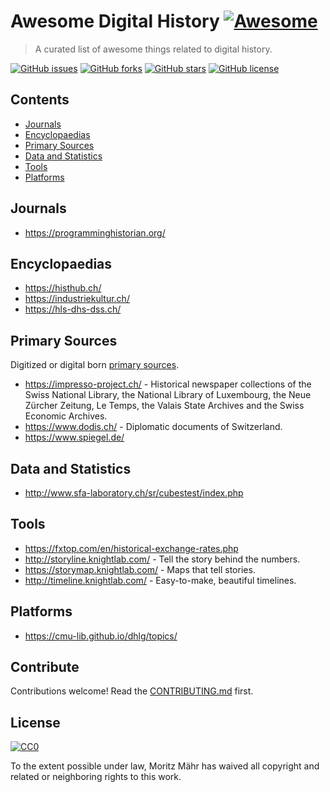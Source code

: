 # Awesome Digital History [![Awesome](https://awesome.re/badge.svg)](https://awesome.re)

> A curated list of awesome things related to digital history.

[![GitHub issues](https://img.shields.io/github/issues/maehr/awesome-digital-history.svg)](https://github.com/maehr/awesome-digital-history/issues)
[![GitHub forks](https://img.shields.io/github/forks/maehr/awesome-digital-history.svg)](https://github.com/maehr/awesome-digital-history/network)
[![GitHub stars](https://img.shields.io/github/stars/maehr/awesome-digital-history.svg)](https://github.com/maehr/awesome-digital-history/stargazers)
[![GitHub license](https://img.shields.io/github/license/maehr/awesome-digital-history.svg)](https://github.com/maehr/awesome-digital-history/blob/master/LICENSE.md)


## Contents

- [Journals](#journals)
- [Encyclopaedias](#encyclopaedias)
- [Primary Sources](#primary-sources)
- [Data and Statistics](#data-and-statistics)
- [Tools](#tools)
- [Platforms](#platforms)

## Journals

- <https://programminghistorian.org/>

## Encyclopaedias

- <https://histhub.ch/>
- <https://industriekultur.ch/>
- <https://hls-dhs-dss.ch/>

## Primary Sources

Digitized or digital born [primary sources](https://en.wikipedia.org/wiki/Primary_source).

- <https://impresso-project.ch/> - Historical newspaper collections of the Swiss National Library, the National Library of Luxembourg, the Neue Zürcher Zeitung, Le Temps, the Valais State Archives and the Swiss Economic Archives.
- <https://www.dodis.ch/> - Diplomatic documents of Switzerland.
- <https://www.spiegel.de/>

## Data and Statistics

- <http://www.sfa-laboratory.ch/sr/cubestest/index.php>

## Tools

- <https://fxtop.com/en/historical-exchange-rates.php>
- <http://storyline.knightlab.com/> - Tell the story behind the numbers.
- <https://storymap.knightlab.com/> - Maps that tell stories.
- <http://timeline.knightlab.com/> - Easy-to-make, beautiful timelines.

## Platforms

- <https://cmu-lib.github.io/dhlg/topics/>


## Contribute

Contributions welcome! Read the [CONTRIBUTING.md](https://github.com/maehr/awesome-digital-history/blob/master/CONTRIBUTING.md) first.


## License

[![CC0](https://mirrors.creativecommons.org/presskit/buttons/88x31/svg/cc-zero.svg)](https://creativecommons.org/publicdomain/zero/1.0)

To the extent possible under law, Moritz Mähr has waived all copyright and
related or neighboring rights to this work.
